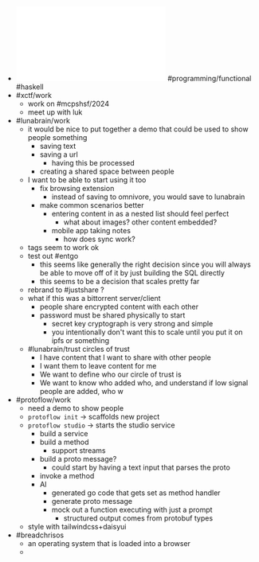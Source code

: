 - ![A Type of Programming Draft Dec 8.pdf](../assets/A_Type_of_Programming_Draft_Dec_8_1702169465977_0.pdf) #programming/functional #haskell
- #xctf/work
	- work on #mcpshsf/2024
	- meet up with luk
- #lunabrain/work
	- it would be nice to put together a demo that could be used to show people something
		- saving text
		- saving a url
			- having this be processed
		- creating a shared space between people
	- I want to be able to start using it too
		- fix browsing extension
			- instead of saving to omnivore, you would save to lunabrain
		- make common scenarios better
			- entering content in as a nested list should feel perfect
				- what about images? other content embedded?
			- mobile app taking notes
				- how does sync work?
	- tags seem to work ok
	- test out #entgo
		- this seems like generally the right decision since you will always be able to move off of it by just building the SQL directly
		- this seems to be a decision that scales pretty far
	- rebrand to #justshare ?
	- what if this was a bittorrent server/client
		- people share encrypted content with each other
		- password must be shared physically to start
			- secret key cryptograph is very strong and simple
			- you intentionally don't want this to scale until you put it on ipfs or something
	- #lunabrain/trust circles of trust
		- I have content that I want to share with other people
		- I want them to leave content for me
		- We want to define who our circle of trust is
		- We want to know who added who, and understand if low signal people are added, who w
- #protoflow/work
	- need a demo to show people
	- `protoflow init` -> scaffolds new project
	- `protoflow studio` -> starts the studio service
		- build a service
		- build a method
			- support streams
		- build a proto message?
			- could start by having a text input that parses the proto
		- invoke a method
		- AI
			- generated go code that gets set as method handler
			- generate proto message
			- mock out a function executing with just a prompt
				- structured output comes from protobuf types
	- style with tailwindcss+daisyui
- #breadchrisos
	- an operating system that is loaded into a browser
	-